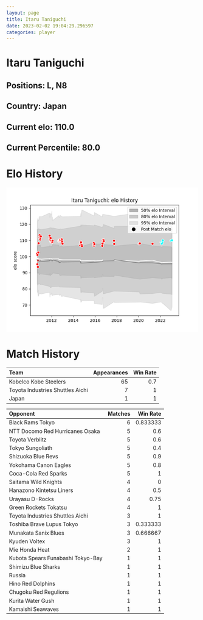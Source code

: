 ```yaml
---  
layout: page  
title: Itaru Taniguchi  
date: 2023-02-02 19:04:29.296597  
categories: player  
---
```

# Itaru Taniguchi

## Positions: L, N8

## Country: Japan

## Current elo: 110.0

## Current Percentile: 80.0

# Elo History


![elo history](history_ItaruTaniguchi.png)
# Match History


| Team                             |   Appearances |   Win Rate |
|:---------------------------------|--------------:|-----------:|
| Kobelco Kobe Steelers            |            65 |        0.7 |
| Toyota Industries Shuttles Aichi |             7 |        1   |
| Japan                            |             1 |        1   |

| Opponent                          |   Matches |   Win Rate |
|:----------------------------------|----------:|-----------:|
| Black Rams Tokyo                  |         6 |   0.833333 |
| NTT Docomo Red Hurricanes Osaka   |         5 |   0.6      |
| Toyota Verblitz                   |         5 |   0.6      |
| Tokyo Sungoliath                  |         5 |   0.4      |
| Shizuoka Blue Revs                |         5 |   0.9      |
| Yokohama Canon Eagles             |         5 |   0.8      |
| Coca-Cola Red Sparks              |         5 |   1        |
| Saitama Wild Knights              |         4 |   0        |
| Hanazono Kintetsu Liners          |         4 |   0.5      |
| Urayasu D-Rocks                   |         4 |   0.75     |
| Green Rockets Tokatsu             |         4 |   1        |
| Toyota Industries Shuttles Aichi  |         3 |   1        |
| Toshiba Brave Lupus Tokyo         |         3 |   0.333333 |
| Munakata Sanix Blues              |         3 |   0.666667 |
| Kyuden Voltex                     |         3 |   1        |
| Mie Honda Heat                    |         2 |   1        |
| Kubota Spears Funabashi Tokyo-Bay |         1 |   1        |
| Shimizu Blue Sharks               |         1 |   1        |
| Russia                            |         1 |   1        |
| Hino Red Dolphins                 |         1 |   1        |
| Chugoku Red Regulions             |         1 |   1        |
| Kurita Water Gush                 |         1 |   1        |
| Kamaishi Seawaves                 |         1 |   1        |